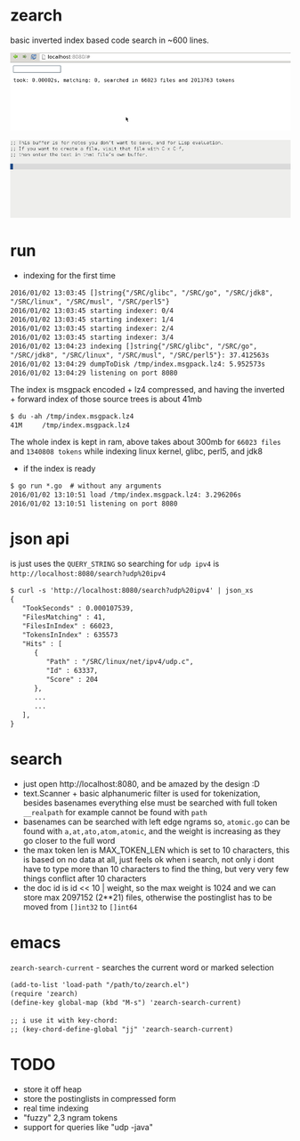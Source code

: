 # zearch

basic inverted index based code search in ~600 lines.

![screenshot](https://raw.githubusercontent.com/jackdoe/zearch/master/screenshot.gif)

![screenshot](https://raw.githubusercontent.com/jackdoe/zearch/master/screenshot-emacs.gif)

# run

* indexing for the first time

```
2016/01/02 13:03:45 []string{"/SRC/glibc", "/SRC/go", "/SRC/jdk8", "/SRC/linux", "/SRC/musl", "/SRC/perl5"}
2016/01/02 13:03:45 starting indexer: 0/4
2016/01/02 13:03:45 starting indexer: 1/4
2016/01/02 13:03:45 starting indexer: 2/4
2016/01/02 13:03:45 starting indexer: 3/4
2016/01/02 13:04:23 indexing []string{"/SRC/glibc", "/SRC/go", "/SRC/jdk8", "/SRC/linux", "/SRC/musl", "/SRC/perl5"}: 37.412563s
2016/01/02 13:04:29 dumpToDisk /tmp/index.msgpack.lz4: 5.952573s
2016/01/02 13:04:29 listening on port 8080
```

The index is msgpack encoded + lz4 compressed, and having the inverted + forward index of those source trees is about 41mb

```
$ du -ah /tmp/index.msgpack.lz4
41M     /tmp/index.msgpack.lz4
```

The whole index is kept in ram, above takes about 300mb for `66023 files` and `1340808 tokens` while indexing linux kernel, glibc, perl5, and jdk8

* if the index is ready

```
$ go run *.go  # without any arguments
2016/01/02 13:10:51 load /tmp/index.msgpack.lz4: 3.296206s
2016/01/02 13:10:51 listening on port 8080
```

# json api

is just uses the `QUERY_STRING` so searching for `udp ipv4` is `http://localhost:8080/search?udp%20ipv4`

```
$ curl -s 'http://localhost:8080/search?udp%20ipv4' | json_xs
{
   "TookSeconds" : 0.000107539,
   "FilesMatching" : 41,
   "FilesInIndex" : 66023,
   "TokensInIndex" : 635573
   "Hits" : [
      {
         "Path" : "/SRC/linux/net/ipv4/udp.c",
         "Id" : 63337,
         "Score" : 204
      },
      ...
      ...
   ],
}
```

# search

* just open http://localhost:8080, and be amazed by the design :D
* text.Scanner + basic alphanumeric filter is used for tokenization, besides basenames everything else must be searched with full token `__realpath` for example cannot be found with `path`
* basenames can be searched with left edge ngrams so, `atomic.go` can be found with `a,at,ato,atom,atomic`, and the weight is increasing as they go closer to the full word
* the max token len is MAX_TOKEN_LEN which is set to 10 characters, this is based on no data at all, just feels ok when i search, not only i dont have to type more than 10 characters to find the thing, but very very few things conflict after 10 characters
* the doc id is id << 10 | weight, so the max weight is 1024 and we can store max 2097152 (2**21) files, otherwise the postinglist has to be moved from `[]int32` to `[]int64`

# emacs

`zearch-search-current` - searches the current word or marked selection

```
(add-to-list 'load-path "/path/to/zearch.el")
(require 'zearch)
(define-key global-map (kbd "M-s") 'zearch-search-current)

;; i use it with key-chord:
;; (key-chord-define-global "jj" 'zearch-search-current)
```

# TODO

* store it off heap
* store the postinglists in compressed form
* real time indexing
* "fuzzy" 2,3 ngram tokens
* support for queries like "udp -java"
